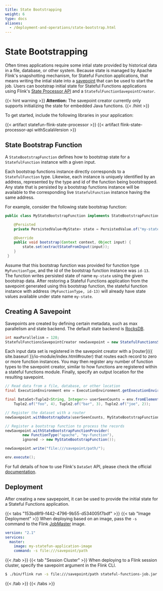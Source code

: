 ```yaml
---
title: State Bootstrapping
weight: 6
type: docs
aliases:
  - /deployment-and-operations/state-bootstrap.html
---
```

<!--
Licensed to the Apache Software Foundation (ASF) under one
or more contributor license agreements.  See the NOTICE file
distributed with this work for additional information
regarding copyright ownership.  The ASF licenses this file
to you under the Apache License, Version 2.0 (the
"License"); you may not use this file except in compliance
with the License.  You may obtain a copy of the License at

  http://www.apache.org/licenses/LICENSE-2.0

Unless required by applicable law or agreed to in writing,
software distributed under the License is distributed on an
"AS IS" BASIS, WITHOUT WARRANTIES OR CONDITIONS OF ANY
KIND, either express or implied.  See the License for the
specific language governing permissions and limitations
under the License.
-->

# State Bootstrapping

Often times applications require some intial state provided by historical data in a file, database, or other system.
Because state is managed by Apache Flink's snapshotting mechanism, for Stateful Function applications, that means
writing the intial state into a [savepoint](https://ci.apache.org/projects/flink/flink-docs-stable/ops/state/savepoints.html) that can be used to start the job.
Users can bootstrap initial state for Stateful Functions applications using Flink's [State Processor API](https://ci.apache.org/projects/flink/flink-docs-release-1.10/dev/libs/state_processor_api.html) and a ``StatefulFunctionSavepointCreator``.

{{< hint warning >}}
**Attention:** The savepoint creator currently only supports initializing the state for embedded Java functions.
{{< /hint >}}

To get started, include the following libraries in your application:

{{< artifact statefun-flink-state-processor >}}
{{< artifact flink-state-processor-api withScalaVersion >}}

## State Bootstrap Function

A ``StateBootstrapFunction`` defines how to bootstrap state for a ``StatefulFunction`` instance with a given input.

Each bootstrap functions instance directly corresponds to a ``StatefulFunction`` type.
Likewise, each instance is uniquely identified by an address, represented by the type and id of the function being bootstrapped.
Any state that is persisted by a bootstrap functions instance will be available to the corresponding live ``StatefulFunction`` instance having the same address.

For example, consider the following state bootstrap function:

```java
public class MyStateBootstrapFunction implements StateBootstrapFunction {

	@Persisted
	private PersistedValue<MyState> state = PersistedValue.of("my-state", MyState.class);

	@Override
	public void bootstrap(Context context, Object input) {
		state.set(extractStateFromInput(input));
	}
 }
```

Assume that this bootstrap function was provided for function type ``MyFunctionType``, and the id of the bootstrap function instance was ``id-13``. 
The function writes persisted state of name ``my-state`` using the given bootstrap data. 
After restoring a Stateful Functions application from the savepoint generated using this bootstrap function, the stateful function instance with address ``(MyFunctionType, id-13)`` will already have state values available under state name `my-state`.

## Creating A Savepoint

Savepoints are created by defining certain metadata, such as max parallelism and state backend.
The default state backend is [RocksDB](https://ci.apache.org/projects/flink/flink-docs-stable/ops/state/state_backends.html#the-rocksdbstatebackend).

```java
int maxParallelism = 128;
StatefulFunctionsSavepointCreator newSavepoint = new StatefulFunctionsSavepointCreator(maxParallelism);
```

Each input data set is registered in the savepoint creator with a [router]({{ site.baseurl }}/io-module/index.html#router) that routes each record to zero or more function instances.
You may then register any number of function types to the savepoint creator, similar to how functions are registered within a stateful functions module.
Finally, specify an output location for the resulting savepoint.

```java
// Read data from a file, database, or other location
final ExecutionEnvironment env = ExecutionEnvironment.getExecutionEnvironment();

final DataSet<Tuple2<String, Integer>> userSeenCounts = env.fromElements(
	Tuple2.of("foo", 4), Tuple2.of("bar", 3), Tuple2.of("joe", 2));

// Register the dataset with a router
newSavepoint.withBootstrapData(userSeenCounts, MyStateBootstrapFunctionRouter::new);

// Register a bootstrap function to process the records
newSavepoint.withStateBootstrapFunctionProvider(
		new FunctionType("apache", "my-function"),
		ignored -> new MyStateBootstrapFunction());

newSavepoint.write("file:///savepoint/path/");

env.execute();
```

For full details of how to use Flink's ``DataSet`` API, please check the official [documentation](https://ci.apache.org/projects/flink/flink-docs-stable/dev/batch/).

## Deployment

After creating a new savpepoint, it can be used to provide the initial state for a Stateful Functions application.

{{< tabs "153bd8f9-f442-4796-9b55-d534005f7bdf" >}}
{{< tab "Image Deployment" >}}
When deploying based on an image, pass the ``-s`` command to the Flink [JobMaster](https://ci.apache.org/projects/flink/flink-docs-stable/concepts/glossary.html#flink-master) image.
```yaml
version: "2.1"
services:
  master:
    image: my-statefun-application-image
    command: -s file:///savepoint/path
```
{{< /tab >}}
{{< tab "Session Cluster" >}}
When deploying to a Flink session cluster, specify the savepoint argument in the Flink CLI.
```bash
$ ./bin/flink run -s file:///savepoint/path stateful-functions-job.jar
```
{{< /tab >}}
{{< /tabs >}}